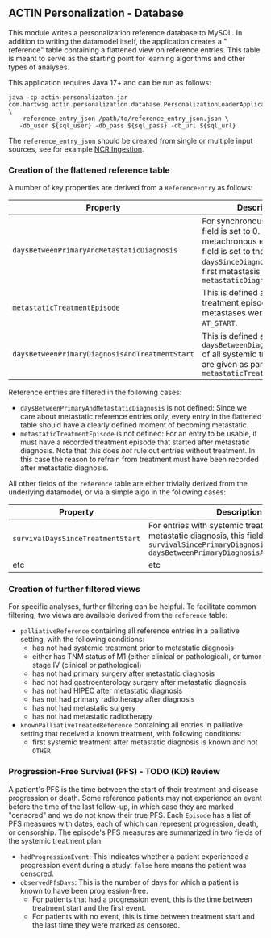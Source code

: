 ## ACTIN Personalization - Database

This module writes a personalization reference database to MySQL. In addition to writing the datamodel itself, the application creates a "
reference" table containing a flattened view on reference entries. This table is meant to serve as the starting point for learning
algorithms and other types of analyses.

This application requires Java 17+ and can be run as follows:

```
java -cp actin-personalizaton.jar com.hartwig.actin.personalization.database.PersonalizationLoaderApplicationKt \
   -reference_entry_json /path/to/reference_entry_json.json \
   -db_user ${sql_user} -db_pass ${sql_pass} -db_url ${sql_url}
```

The `reference_entry_json` should be created from single or multiple input sources, see for example [NCR Ingestion](../ncr).

### Creation of the flattened reference table

A number of key properties are derived from a `ReferenceEntry` as follows:

| Property                                       | Description                                                                                                                                                                          |
|------------------------------------------------|--------------------------------------------------------------------------------------------------------------------------------------------------------------------------------------|
| `daysBetweenPrimaryAndMetastaticDiagnosis`     | For synchronous entries this field is set to 0. For metachronous entries, this field is set to the `daysSinceDiagnosis` of the first metastasis defined in the `metastaticDiagnosis` |
| `metastaticTreatmentEpisode`                   | This is defined as the first treatment episode where metastases were present `AT_START`.                                                                                             |
| `daysBetweenPrimaryDiagnosisAndTreatmentStart` | This is defined as the lowest `daysBetweenDiagnosisAndStart` of all systemic treatments that are given as part of the `metastaticTreatmentEpisode`                                   |

Reference entries are filtered in the following cases:

- `daysBetweenPrimaryAndMetastaticDiagnosis` is not defined: Since we care about metastatic reference entries only, every entry in the
  flattened table should have a clearly defined moment of becoming metastatic.
- `metastaticTreatmentEpisode` is not defined: For an entry to be usable, it must have a recorded treatment episode that started after
  metastatic diagnosis. Note that this does *not* rule out entries without treatment. In this case the reason to refrain from treatment must
  have been recorded after metastatic diagnosis.

All other fields of the `reference` table are either trivially derived from the underlying datamodel, or via a simple algo in the following
cases:

| Property                          | Description                                                                                                                                                                 |
|-----------------------------------|-----------------------------------------------------------------------------------------------------------------------------------------------------------------------------|
| `survivalDaysSinceTreatmentStart` | For entries with systemic treatment after metastatic diagnosis, this field is defined as ```survivalSincePrimaryDiagnosis - daysBetweenPrimaryDiagnosisAndTreatmentStart``` |
| etc                               | etc                                                                                                                                                                         | 

### Creation of further filtered views

For specific analyses, further filtering can be helpful. To facilitate common filtering, two views are available derived from
the `reference` table:

- `palliativeReference` containing all reference entries in a palliative setting, with the following conditions:
    - has not had systemic treatment prior to metastatic diagnosis
    - either has TNM status of M1 (either clinical or pathological), or tumor stage IV (clinical or pathological)
    - has not had primary surgery after metastatic diagnosis
    - had not had gastroenterology surgery after metastatic diagnosis
    - has not had HIPEC after metastatic diagnosis
    - has not had primary radiotherapy after diagnosis
    - has not had metastatic surgery
    - has not had metastatic radiotherapy
- `knownPalliativeTreatedReference` containing all entries in palliative setting that received a known treatment, with following conditions:
    - first systemic treatment after metastatic diagnosis is known and not `OTHER`


### Progression-Free Survival (PFS) - TODO (KD) Review

A patient's PFS is the time between the start of their treatment and disease progression or death.
Some reference patients may not experience an event before the time of the last follow-up, in which case they are marked
"censored" and we do not know their true PFS.
Each `Episode` has a list of PFS measures with dates, each of which can represent progression, death, or censorship.
The episode's PFS measures are summarized in two fields of the systemic treatment plan:
* `hadProgressionEvent`: This indicates whether a patient experienced a progression event during a study.
  `false` here means the patient was censored.
* `observedPfsDays`: This is the number of days for which a patient is known to have been progression-free.
  * For patients that had a progression event, this is the time between treatment start and the first event.
  * For patients with no event, this is time between treatment start and the last time they were marked as censored.


 
